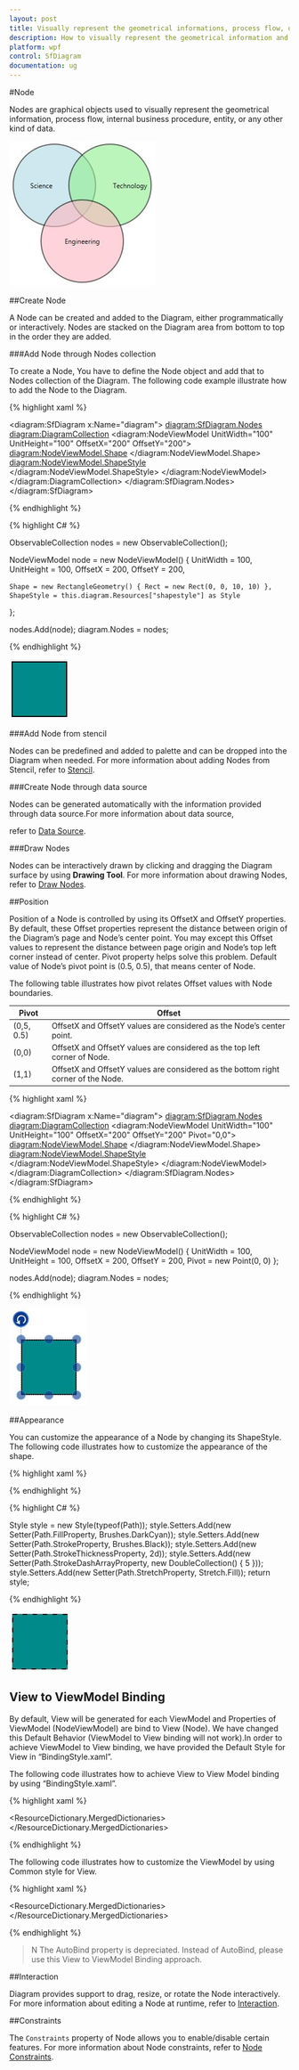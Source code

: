 ```yaml
---
layout: post
title: Visually represent the geometrical informations, process flow, or entities.
description: How to visually represent the geometrical information and process flows as nodes?
platform: wpf
control: SfDiagram
documentation: ug
---
```


#Node

Nodes are graphical objects used to visually represent the geometrical information, process flow, internal business procedure, entity, or any other kind of data.

![](Node_images/Node_img1.jpeg)

##Create Node

A Node can be created and added to the Diagram, either programmatically or interactively. Nodes are stacked on the Diagram area from bottom to top in the order they are added.

###Add Node through Nodes collection 

To create a Node, You have to define the Node object and add that to Nodes collection of the Diagram. The following code example illustrate how to add the Node to the Diagram.

{% highlight xaml %}

<diagram:SfDiagram x:Name="diagram">
    <diagram:SfDiagram.Nodes>
        <diagram:DiagramCollection>
            <diagram:NodeViewModel UnitWidth="100" UnitHeight="100" OffsetX="200" OffsetY="200">
                <diagram:NodeViewModel.Shape>
                    <RectangleGeometry Rect="0,0,10,10"/>
                </diagram:NodeViewModel.Shape>
                <diagram:NodeViewModel.ShapeStyle>
                    <Style TargetType="Path">
                        <Setter Property="Fill" Value="DarkCyan"></Setter>
                        <Setter Property="Stroke" Value="Black"/>
                        <Setter Property="StrokeThickness" Value="2"></Setter>
                        <Setter Property="Stretch" Value="Fill"></Setter>
                    </Style>
                </diagram:NodeViewModel.ShapeStyle>
            </diagram:NodeViewModel>
        </diagram:DiagramCollection>
    </diagram:SfDiagram.Nodes>
</diagram:SfDiagram>

{% endhighlight %}

{% highlight C# %}

ObservableCollection<NodeViewModel> nodes = new ObservableCollection<NodeViewModel>();

NodeViewModel node = new NodeViewModel()
{
	UnitWidth = 100,
	UnitHeight = 100,
	OffsetX = 200,
	OffsetY = 200,
	
	Shape = new RectangleGeometry() { Rect = new Rect(0, 0, 10, 10) },
	ShapeStyle = this.diagram.Resources["shapestyle"] as Style
};
            
nodes.Add(node);
diagram.Nodes = nodes;

{% endhighlight %}

![](Node_images/Node_img2.jpeg)

###Add Node from stencil

Nodes can be predefined and added to palette and can be dropped into the Diagram when needed. For more information about adding Nodes from Stencil, refer to [Stencil](/wpf/sfdiagram/Stencil "Stencil").

###Create Node through data source

Nodes can be generated automatically with the information provided through data source.For more information about data source, 

refer to [Data Source](/wpf/sfdiagram/DataSource "DataSource").

###Draw Nodes

Nodes can be interactively drawn by clicking and dragging the Diagram surface by using **Drawing Tool**. For more information about drawing Nodes, refer to [Draw Nodes](/wpf/sfdiagram/Tools#drawing-tools:shapes "Draw Nodes").

##Position

Position of a Node is controlled by using its OffsetX and OffsetY properties. By default, these Offset properties represent the distance between origin of the Diagram’s page and Node’s center point. You may except this Offset values to represent the distance between page origin and Node’s top left corner instead of center. Pivot property helps solve this problem. Default value of Node’s pivot point is (0.5, 0.5), that means center of Node.

The following table illustrates how pivot relates Offset values with Node boundaries.

| Pivot | Offset |
|---|---|
| (0,5, 0.5) |  OffsetX and OffsetY values are considered as the Node’s center point. |
| (0,0) | OffsetX and OffsetY values are considered as the top left corner of Node. |
| (1,1) | OffsetX and OffsetY values are considered as the bottom right corner of the Node. |

{% highlight xaml %}

<diagram:SfDiagram x:Name="diagram">
    <diagram:SfDiagram.Nodes>
        <diagram:DiagramCollection>
            <diagram:NodeViewModel UnitWidth="100" UnitHeight="100" OffsetX="200" OffsetY="200"
                                   Pivot="0,0">
                <diagram:NodeViewModel.Shape>
                    <RectangleGeometry Rect="0,0,10,10"/>
                </diagram:NodeViewModel.Shape>
                <diagram:NodeViewModel.ShapeStyle>
                    <Style TargetType="Path">
                        <Setter Property="Fill" Value="DarkCyan"></Setter>
                        <Setter Property="Stroke" Value="Black"/>
                        <Setter Property="StrokeThickness" Value="2"></Setter>
                        <Setter Property="Stretch" Value="Fill"></Setter>
                    </Style>
                </diagram:NodeViewModel.ShapeStyle>
            </diagram:NodeViewModel>
        </diagram:DiagramCollection>
    </diagram:SfDiagram.Nodes>
</diagram:SfDiagram>

{% endhighlight %}

{% highlight C# %}

ObservableCollection<NodeViewModel> nodes = new ObservableCollection<NodeViewModel>();

NodeViewModel node = new NodeViewModel()
{
	UnitWidth = 100,
	UnitHeight = 100,
	OffsetX = 200,
	OffsetY = 200,
	Pivot = new Point(0, 0)
};

nodes.Add(node);
diagram.Nodes = nodes;

{% endhighlight %}

![](Node_images/Node_img3.jpeg)

##Appearance

You can customize the appearance of a Node by changing its ShapeStyle. The following code illustrates how to customize the appearance of the shape.

{% highlight xaml %}

<Style TargetType="Path" x:Key="shapestyle">
  <Setter Property="Fill" Value="DarkCyan"></Setter>
  <Setter Property="Stroke" Value="Black"/>
  <Setter Property="StrokeDashArray" Value="4,5"></Setter>
  <Setter Property="StrokeThickness" Value="2"></Setter>
  <Setter Property="Stretch" Value="Fill"></Setter>   
</Style>

{% endhighlight %}

{% highlight C# %}

Style style = new Style(typeof(Path));
style.Setters.Add(new Setter(Path.FillProperty, Brushes.DarkCyan));
style.Setters.Add(new Setter(Path.StrokeProperty, Brushes.Black));
style.Setters.Add(new Setter(Path.StrokeThicknessProperty, 2d));
style.Setters.Add(new Setter(Path.StrokeDashArrayProperty, new DoubleCollection() { 5 }));            
style.Setters.Add(new Setter(Path.StretchProperty, Stretch.Fill));
return style;

{% endhighlight %}

![](Node_images/Node_img4.jpeg)

## View to ViewModel Binding

By default, View will be generated for each ViewModel and Properties of ViewModel (NodeViewModel) are bind to View (Node). We have changed this Default Behavior (ViewModel to View binding will not work).In order to achieve ViewModel to View binding, we have provided the Default Style for View in “BindingStyle.xaml”.
 
The following code illustrates how to achieve View to View Model binding by using “BindingStyle.xaml”. 

{% highlight xaml %}
 <!--For View to ViewModel binding-->
 <ResourceDictionary.MergedDictionaries>
    <ResourceDictionary Source="/Syncfusion.SfDiagram.Wpf;component/Resources/BindingStyle.xaml" />
 </ResourceDictionary.MergedDictionaries>

{% endhighlight %}

The following code illustrates how to customize the ViewModel by using Common style for View.

{% highlight xaml %}
<!--For View to ViewModel binding-->
<ResourceDictionary.MergedDictionaries>
    <ResourceDictionary Source="/Syncfusion.SfDiagram.Wpf;component/Resources/BindingStyle.xaml" />
</ResourceDictionary.MergedDictionaries>
            
<!--To apply Style for NodeViewModel,ConnectorViewModel-->
<Style TargetType="syncfusion:Node" BasedOn="{StaticResource NodeBindingStyle}">
   <!--Common code for NodeViewModel-->
</Style>
<Style TargetType="syncfusion:Connector" BasedOn="{StaticResource ConnectorBindingStyle}">
    <!--Common code for ConnectorViewModel-->
</Style>

{% endhighlight %}

>N  The AutoBind property is depreciated. Instead of AutoBind, please use this View to ViewModel Binding approach.

##Interaction

Diagram provides support to drag, resize, or rotate the Node interactively. For more information about editing a Node at runtime, refer to [Interaction](/wpf/sfdiagram/Interaction "Interaction").

##Constraints

The `Constraints` property of Node allows you to enable/disable certain features. For more information about Node constraints, refer to [Node Constraints](/wpf/sfdiagram/Constraints#NodeConstraints "Node Constraints").
